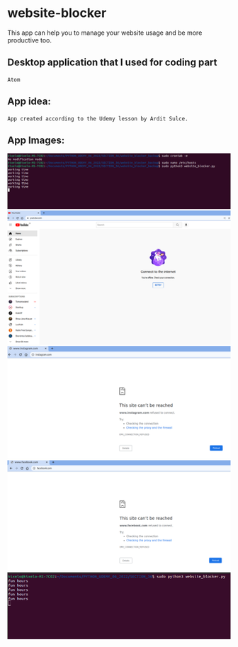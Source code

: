 # website-blocker
This app can help you to manage your website usage and be more productive too.

## Desktop application that I used for coding part
```
Atom
```

## App idea:
```
App created according to the Udemy lesson by Ardit Sulce.
```
## App Images:
<img src="https://github.com/kixelo/website-blocker/blob/main/Screenshot%20from%202022-07-08%2019-06-53.png" />
<img src="https://github.com/kixelo/website-blocker/blob/main/Screenshot%20from%202022-07-08%2019-08-11.png" />
<img src="https://github.com/kixelo/website-blocker/blob/main/Screenshot%20from%202022-07-08%2019-08-40.png" />
<img src="https://github.com/kixelo/website-blocker/blob/main/Screenshot%20from%202022-07-08%2019-09-00.png" />
<img src="https://github.com/kixelo/website-blocker/blob/main/Screenshot%20from%202022-07-08%2019-16-11.png" />

